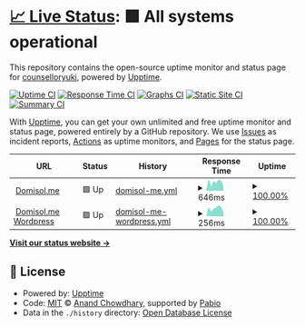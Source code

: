 # [📈 Live Status](https://counselloryuki.github.io/status): <!--live status--> **🟩 All systems operational**

This repository contains the open-source uptime monitor and status page for [counselloryuki](https://counselloryuki.github.io/status), powered by [Upptime](https://github.com/upptime/upptime).

[![Uptime CI](https://github.com/counselloryuki/status/workflows/Uptime%20CI/badge.svg)](https://github.com/counselloryuki/status/actions?query=workflow%3A%22Uptime+CI%22)
[![Response Time CI](https://github.com/counselloryuki/status/workflows/Response%20Time%20CI/badge.svg)](https://github.com/counselloryuki/status/actions?query=workflow%3A%22Response+Time+CI%22)
[![Graphs CI](https://github.com/counselloryuki/status/workflows/Graphs%20CI/badge.svg)](https://github.com/counselloryuki/status/actions?query=workflow%3A%22Graphs+CI%22)
[![Static Site CI](https://github.com/counselloryuki/status/workflows/Static%20Site%20CI/badge.svg)](https://github.com/counselloryuki/status/actions?query=workflow%3A%22Static+Site+CI%22)
[![Summary CI](https://github.com/counselloryuki/status/workflows/Summary%20CI/badge.svg)](https://github.com/counselloryuki/status/actions?query=workflow%3A%22Summary+CI%22)

With [Upptime](https://upptime.js.org), you can get your own unlimited and free uptime monitor and status page, powered entirely by a GitHub repository. We use [Issues](https://github.com/counselloryuki/status/issues) as incident reports, [Actions](https://github.com/counselloryuki/status/actions) as uptime monitors, and [Pages](https://counselloryuki.github.io/status) for the status page.

<!--start: status pages-->
<!-- This summary is generated by Upptime (https://github.com/upptime/upptime) -->
<!-- Do not edit this manually, your changes will be overwritten -->
<!-- prettier-ignore -->
| URL | Status | History | Response Time | Uptime |
| --- | ------ | ------- | ------------- | ------ |
| <img alt="" src="https://icons.duckduckgo.com/ip3/domisol.me.ico" height="13"> [Domisol.me](https://domisol.me) | 🟩 Up | [domisol-me.yml](https://github.com/counselloryuki/status/commits/HEAD/history/domisol-me.yml) | <details><summary><img alt="Response time graph" src="./graphs/domisol-me/response-time-week.png" height="20"> 646ms</summary><br><a href="https://counselloryuki.github.io/status/history/domisol-me"><img alt="Response time 786" src="https://img.shields.io/endpoint?url=https%3A%2F%2Fraw.githubusercontent.com%2Fcounselloryuki%2Fstatus%2FHEAD%2Fapi%2Fdomisol-me%2Fresponse-time.json"></a><br><a href="https://counselloryuki.github.io/status/history/domisol-me"><img alt="24-hour response time 526" src="https://img.shields.io/endpoint?url=https%3A%2F%2Fraw.githubusercontent.com%2Fcounselloryuki%2Fstatus%2FHEAD%2Fapi%2Fdomisol-me%2Fresponse-time-day.json"></a><br><a href="https://counselloryuki.github.io/status/history/domisol-me"><img alt="7-day response time 646" src="https://img.shields.io/endpoint?url=https%3A%2F%2Fraw.githubusercontent.com%2Fcounselloryuki%2Fstatus%2FHEAD%2Fapi%2Fdomisol-me%2Fresponse-time-week.json"></a><br><a href="https://counselloryuki.github.io/status/history/domisol-me"><img alt="30-day response time 714" src="https://img.shields.io/endpoint?url=https%3A%2F%2Fraw.githubusercontent.com%2Fcounselloryuki%2Fstatus%2FHEAD%2Fapi%2Fdomisol-me%2Fresponse-time-month.json"></a><br><a href="https://counselloryuki.github.io/status/history/domisol-me"><img alt="1-year response time 786" src="https://img.shields.io/endpoint?url=https%3A%2F%2Fraw.githubusercontent.com%2Fcounselloryuki%2Fstatus%2FHEAD%2Fapi%2Fdomisol-me%2Fresponse-time-year.json"></a></details> | <details><summary><a href="https://counselloryuki.github.io/status/history/domisol-me">100.00%</a></summary><a href="https://counselloryuki.github.io/status/history/domisol-me"><img alt="All-time uptime 99.29%" src="https://img.shields.io/endpoint?url=https%3A%2F%2Fraw.githubusercontent.com%2Fcounselloryuki%2Fstatus%2FHEAD%2Fapi%2Fdomisol-me%2Fuptime.json"></a><br><a href="https://counselloryuki.github.io/status/history/domisol-me"><img alt="24-hour uptime 100.00%" src="https://img.shields.io/endpoint?url=https%3A%2F%2Fraw.githubusercontent.com%2Fcounselloryuki%2Fstatus%2FHEAD%2Fapi%2Fdomisol-me%2Fuptime-day.json"></a><br><a href="https://counselloryuki.github.io/status/history/domisol-me"><img alt="7-day uptime 100.00%" src="https://img.shields.io/endpoint?url=https%3A%2F%2Fraw.githubusercontent.com%2Fcounselloryuki%2Fstatus%2FHEAD%2Fapi%2Fdomisol-me%2Fuptime-week.json"></a><br><a href="https://counselloryuki.github.io/status/history/domisol-me"><img alt="30-day uptime 100.00%" src="https://img.shields.io/endpoint?url=https%3A%2F%2Fraw.githubusercontent.com%2Fcounselloryuki%2Fstatus%2FHEAD%2Fapi%2Fdomisol-me%2Fuptime-month.json"></a><br><a href="https://counselloryuki.github.io/status/history/domisol-me"><img alt="1-year uptime 99.29%" src="https://img.shields.io/endpoint?url=https%3A%2F%2Fraw.githubusercontent.com%2Fcounselloryuki%2Fstatus%2FHEAD%2Fapi%2Fdomisol-me%2Fuptime-year.json"></a></details>
| <img alt="" src="https://icons.duckduckgo.com/ip3/domisol.me.ico" height="13"> [Domisol.me Wordpress](https://domisol.me/main) | 🟩 Up | [domisol-me-wordpress.yml](https://github.com/counselloryuki/status/commits/HEAD/history/domisol-me-wordpress.yml) | <details><summary><img alt="Response time graph" src="./graphs/domisol-me-wordpress/response-time-week.png" height="20"> 256ms</summary><br><a href="https://counselloryuki.github.io/status/history/domisol-me-wordpress"><img alt="Response time 268" src="https://img.shields.io/endpoint?url=https%3A%2F%2Fraw.githubusercontent.com%2Fcounselloryuki%2Fstatus%2FHEAD%2Fapi%2Fdomisol-me-wordpress%2Fresponse-time.json"></a><br><a href="https://counselloryuki.github.io/status/history/domisol-me-wordpress"><img alt="24-hour response time 192" src="https://img.shields.io/endpoint?url=https%3A%2F%2Fraw.githubusercontent.com%2Fcounselloryuki%2Fstatus%2FHEAD%2Fapi%2Fdomisol-me-wordpress%2Fresponse-time-day.json"></a><br><a href="https://counselloryuki.github.io/status/history/domisol-me-wordpress"><img alt="7-day response time 256" src="https://img.shields.io/endpoint?url=https%3A%2F%2Fraw.githubusercontent.com%2Fcounselloryuki%2Fstatus%2FHEAD%2Fapi%2Fdomisol-me-wordpress%2Fresponse-time-week.json"></a><br><a href="https://counselloryuki.github.io/status/history/domisol-me-wordpress"><img alt="30-day response time 272" src="https://img.shields.io/endpoint?url=https%3A%2F%2Fraw.githubusercontent.com%2Fcounselloryuki%2Fstatus%2FHEAD%2Fapi%2Fdomisol-me-wordpress%2Fresponse-time-month.json"></a><br><a href="https://counselloryuki.github.io/status/history/domisol-me-wordpress"><img alt="1-year response time 268" src="https://img.shields.io/endpoint?url=https%3A%2F%2Fraw.githubusercontent.com%2Fcounselloryuki%2Fstatus%2FHEAD%2Fapi%2Fdomisol-me-wordpress%2Fresponse-time-year.json"></a></details> | <details><summary><a href="https://counselloryuki.github.io/status/history/domisol-me-wordpress">100.00%</a></summary><a href="https://counselloryuki.github.io/status/history/domisol-me-wordpress"><img alt="All-time uptime 99.33%" src="https://img.shields.io/endpoint?url=https%3A%2F%2Fraw.githubusercontent.com%2Fcounselloryuki%2Fstatus%2FHEAD%2Fapi%2Fdomisol-me-wordpress%2Fuptime.json"></a><br><a href="https://counselloryuki.github.io/status/history/domisol-me-wordpress"><img alt="24-hour uptime 100.00%" src="https://img.shields.io/endpoint?url=https%3A%2F%2Fraw.githubusercontent.com%2Fcounselloryuki%2Fstatus%2FHEAD%2Fapi%2Fdomisol-me-wordpress%2Fuptime-day.json"></a><br><a href="https://counselloryuki.github.io/status/history/domisol-me-wordpress"><img alt="7-day uptime 100.00%" src="https://img.shields.io/endpoint?url=https%3A%2F%2Fraw.githubusercontent.com%2Fcounselloryuki%2Fstatus%2FHEAD%2Fapi%2Fdomisol-me-wordpress%2Fuptime-week.json"></a><br><a href="https://counselloryuki.github.io/status/history/domisol-me-wordpress"><img alt="30-day uptime 100.00%" src="https://img.shields.io/endpoint?url=https%3A%2F%2Fraw.githubusercontent.com%2Fcounselloryuki%2Fstatus%2FHEAD%2Fapi%2Fdomisol-me-wordpress%2Fuptime-month.json"></a><br><a href="https://counselloryuki.github.io/status/history/domisol-me-wordpress"><img alt="1-year uptime 99.33%" src="https://img.shields.io/endpoint?url=https%3A%2F%2Fraw.githubusercontent.com%2Fcounselloryuki%2Fstatus%2FHEAD%2Fapi%2Fdomisol-me-wordpress%2Fuptime-year.json"></a></details>

<!--end: status pages-->

[**Visit our status website →**](https://counselloryuki.github.io/status)

## 📄 License

- Powered by: [Upptime](https://github.com/upptime/upptime)
- Code: [MIT](./LICENSE) © [Anand Chowdhary](https://anandchowdhary.com), supported by [Pabio](https://pabio.com)
- Data in the `./history` directory: [Open Database License](https://opendatacommons.org/licenses/odbl/1-0/)
